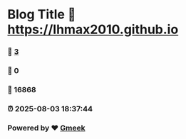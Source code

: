 # Blog Title :link: https://lhmax2010.github.io 
### :page_facing_up: [3](https://lhmax2010.github.io/tag.html) 
### :speech_balloon: 0 
### :hibiscus: 16868 
### :alarm_clock: 2025-08-03 18:37:44 
### Powered by :heart: [Gmeek](https://github.com/Meekdai/Gmeek)
